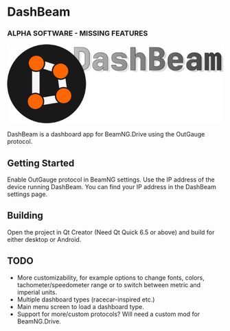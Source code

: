 # DashBeam

### ALPHA SOFTWARE - MISSING FEATURES


![Screenshot](https://github.com/HAMM3REXTREME/DashBeam/blob/master/assets/text_brand_dark.png)

DashBeam is a dashboard app for BeamNG.Drive using the OutGauge protocol.

## Getting Started

Enable OutGauge protocol in BeamNG settings. Use the IP address of the device running DashBeam. You can find your IP address in the DashBeam settings page.

## Building

Open the project in Qt Creator (Need Qt Quick 6.5 or above) and build for either desktop or Android.

## TODO

- More customizability, for example options to change fonts, colors, tachometer/speedometer range or to switch between metric and imperial units.
- Multiple dashboard types (racecar-inspired etc.)
- Main menu screen to load a dashboard type.
- Support for more/custom protocols? Will need a custom mod for BeamNG.Drive.

